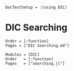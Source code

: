 ```@meta
DocTestSetup = :(using DIC)
```

# DIC Searching

```@index
Order = [:function]
Pages = ["DIC Searching.md"]
```

```@autodocs
Modules = [DIC]
Order   = [:function]
Pages   = ["searching.jl"]
```
